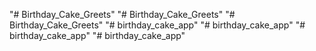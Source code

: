 "# Birthday_Cake_Greets" 
"# Birthday_Cake_Greets" 
"# Birthday_Cake_Greets" 
"# birthday_cake_app" 
"# birthday_cake_app" 
"# birthday_cake_app" 
"# birthday_cake_app" 
